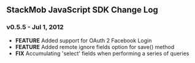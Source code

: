 ## StackMob JavaScript SDK Change Log

### v0.5.5 - Jul 1, 2012


* **FEATURE** Added support for OAuth 2 Facebook Login
* **FEATURE** Added remote ignore fields option for save() method
* **FIX** Accumulating 'select' fields when performing a series of queries
